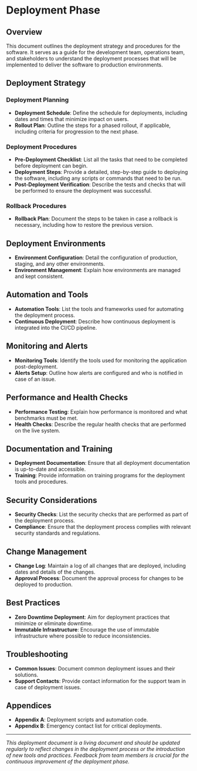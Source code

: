 # Deployment Phase

## Overview

This document outlines the deployment strategy and procedures for the software. It serves as a guide for the development team, operations team, and stakeholders to understand the deployment processes that will be implemented to deliver the software to production environments.

## Deployment Strategy

### Deployment Planning

- **Deployment Schedule**: Define the schedule for deployments, including dates and times that minimize impact on users.
- **Rollout Plan**: Outline the steps for a phased rollout, if applicable, including criteria for progression to the next phase.

### Deployment Procedures

- **Pre-Deployment Checklist**: List all the tasks that need to be completed before deployment can begin.
- **Deployment Steps**: Provide a detailed, step-by-step guide to deploying the software, including any scripts or commands that need to be run.
- **Post-Deployment Verification**: Describe the tests and checks that will be performed to ensure the deployment was successful.

### Rollback Procedures

- **Rollback Plan**: Document the steps to be taken in case a rollback is necessary, including how to restore the previous version.

## Deployment Environments

- **Environment Configuration**: Detail the configuration of production, staging, and any other environments.
- **Environment Management**: Explain how environments are managed and kept consistent.

## Automation and Tools

- **Automation Tools**: List the tools and frameworks used for automating the deployment process.
- **Continuous Deployment**: Describe how continuous deployment is integrated into the CI/CD pipeline.

## Monitoring and Alerts

- **Monitoring Tools**: Identify the tools used for monitoring the application post-deployment.
- **Alerts Setup**: Outline how alerts are configured and who is notified in case of an issue.

## Performance and Health Checks

- **Performance Testing**: Explain how performance is monitored and what benchmarks must be met.
- **Health Checks**: Describe the regular health checks that are performed on the live system.

## Documentation and Training

- **Deployment Documentation**: Ensure that all deployment documentation is up-to-date and accessible.
- **Training**: Provide information on training programs for the deployment tools and procedures.

## Security Considerations

- **Security Checks**: List the security checks that are performed as part of the deployment process.
- **Compliance**: Ensure that the deployment process complies with relevant security standards and regulations.

## Change Management

- **Change Log**: Maintain a log of all changes that are deployed, including dates and details of the changes.
- **Approval Process**: Document the approval process for changes to be deployed to production.

## Best Practices

- **Zero Downtime Deployment**: Aim for deployment practices that minimize or eliminate downtime.
- **Immutable Infrastructure**: Encourage the use of immutable infrastructure where possible to reduce inconsistencies.

## Troubleshooting

- **Common Issues**: Document common deployment issues and their solutions.
- **Support Contacts**: Provide contact information for the support team in case of deployment issues.

## Appendices

- **Appendix A**: Deployment scripts and automation code.
- **Appendix B**: Emergency contact list for critical deployments.

---

*This deployment document is a living document and should be updated regularly to reflect changes in the deployment process or the introduction of new tools and practices. Feedback from team members is crucial for the continuous improvement of the deployment phase.*